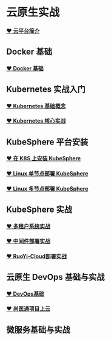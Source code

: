 # 云原生实战

#### [:heart: 云平台简介](/cloud/base/)

## Docker 基础

#### [:heart: Docker 基础](/cloud/docker/)

## Kubernetes 实战入门

#### [:heart: Kubernetes 基础概念](/cloud/k8s/base/)

#### [:heart: Kubernetes 核心实战](/cloud/k8s/core/)

## KubeSphere 平台安装

#### [:heart: 在 K8S 上安装 KubeSphere](/cloud/kubesphere/onk8s/)
#### [:heart: Linux 单节点部署 KubeSphere](/cloud/kubesphere/single/)
#### [:heart: Linux 多节点部署 KubeSphere](/cloud/kubesphere/cluster/)

## KubeSphere 实战

#### [:heart: 多租户系统实战](/cloud/kubesphere/multitenant/)
#### [:heart: 中间件部署实战](/cloud/kubesphere/middleware/)
#### [:heart: RuoYi-Cloud部署实战](/cloud/kubesphere/ruoyi/)

## 云原生 DevOps 基础与实战

#### [:heart: DevOps基础](/cloud/devops/base/)
#### [:heart: 尚医通项目上云](/cloud/devops/shangyitong/)

## 微服务基础与实战